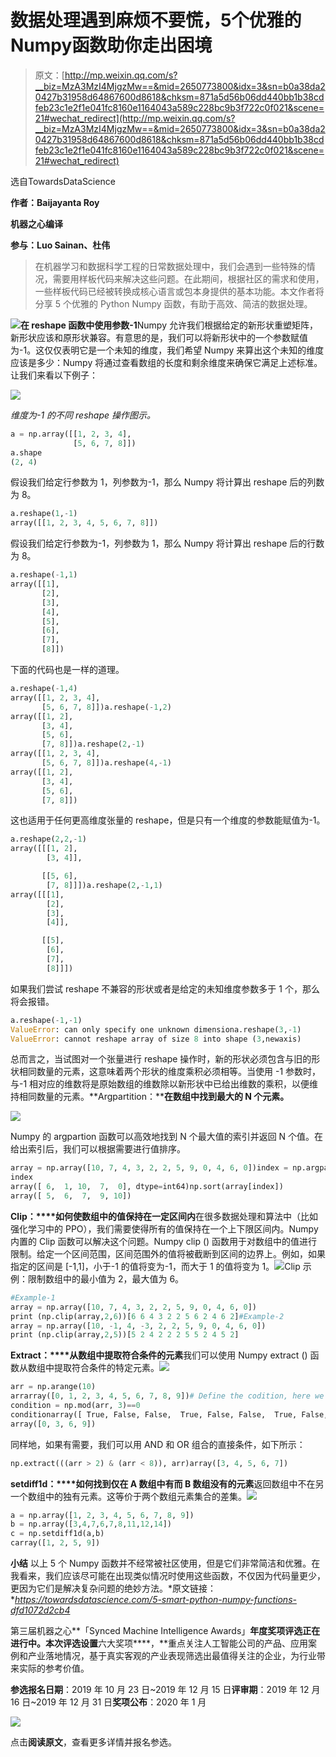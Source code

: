 # 数据处理遇到麻烦不要慌，5个优雅的Numpy函数助你走出困境

> 原文：[http://mp.weixin.qq.com/s?__biz=MzA3MzI4MjgzMw==&mid=2650773800&idx=3&sn=b0a38da20427b31958d64867600d8618&chksm=871a5d56b06dd440bb1b38cdfeb23c1e2f1e041fc8160e1164043a589c228bc9b3f722c0f021&scene=21#wechat_redirect](http://mp.weixin.qq.com/s?__biz=MzA3MzI4MjgzMw==&mid=2650773800&idx=3&sn=b0a38da20427b31958d64867600d8618&chksm=871a5d56b06dd440bb1b38cdfeb23c1e2f1e041fc8160e1164043a589c228bc9b3f722c0f021&scene=21#wechat_redirect)

选自TowardsDataScience

**作者：Baijayanta Roy**

**机器之心编译**

**参与：Luo Sainan、杜伟**

> 在机器学习和数据科学工程的日常数据处理中，我们会遇到一些特殊的情况，需要用样板代码来解决这些问题。在此期间，根据社区的需求和使用，一些样板代码已经被转换成核心语言或包本身提供的基本功能。本文作者将分享 5 个优雅的 Python Numpy 函数，有助于高效、简洁的数据处理。

![](../Images/5a65594331c00e9f99fe95657f88db49.jpg)**在 reshape 函数中使用参数-1**Numpy 允许我们根据给定的新形状重塑矩阵，新形状应该和原形状兼容。有意思的是，我们可以将新形状中的一个参数赋值为-1。这仅仅表明它是一个未知的维度，我们希望 Numpy 来算出这个未知的维度应该是多少：Numpy 将通过查看数组的长度和剩余维度来确保它满足上述标准。让我们来看以下例子： 

![](../Images/f162e3ff3cbe7009e9a99b6a812434e7.jpg)

*维度为-1 的不同 reshape 操作图示。*

```py
a = np.array([[1, 2, 3, 4],
              [5, 6, 7, 8]])
a.shape
(2, 4)
```

假设我们给定行参数为 1，列参数为-1，那么 Numpy 将计算出 reshape 后的列数为 8。

```py
a.reshape(1,-1)
array([[1, 2, 3, 4, 5, 6, 7, 8]])
```

假设我们给定行参数为-1，列参数为 1，那么 Numpy 将计算出 reshape 后的行数为 8。

```py
a.reshape(-1,1)
array([[1],
       [2],
       [3],
       [4],
       [5],
       [6],
       [7],
       [8]])
```

下面的代码也是一样的道理。

```py
a.reshape(-1,4)
array([[1, 2, 3, 4],
       [5, 6, 7, 8]])a.reshape(-1,2)
array([[1, 2],
       [3, 4],
       [5, 6],
       [7, 8]])a.reshape(2,-1)
array([[1, 2, 3, 4],
       [5, 6, 7, 8]])a.reshape(4,-1)
array([[1, 2],
       [3, 4],
       [5, 6],
       [7, 8]])
```

这也适用于任何更高维度张量的 reshape，但是只有一个维度的参数能赋值为-1。

```py
a.reshape(2,2,-1)
array([[[1, 2],
        [3, 4]],

       [[5, 6],
        [7, 8]]])a.reshape(2,-1,1)
array([[[1],
        [2],
        [3],
        [4]],

       [[5],
        [6],
        [7],
        [8]]])
```

如果我们尝试 reshape 不兼容的形状或者是给定的未知维度参数多于 1 个，那么将会报错。

```py
a.reshape(-1,-1)
ValueError: can only specify one unknown dimensiona.reshape(3,-1)
ValueError: cannot reshape array of size 8 into shape (3,newaxis)
```

总而言之，当试图对一个张量进行 reshape 操作时，新的形状必须包含与旧的形状相同数量的元素，这意味着两个形状的维度乘积必须相等。当使用 -1 参数时，与-1 相对应的维数将是原始数组的维数除以新形状中已给出维数的乘积，以便维持相同数量的元素。**Argpartition：****在数组中找到最大的 N 个元素。**

![](../Images/aaafe686b858574272bfc8ceb0e06ce4.jpg)

Numpy 的 argpartion 函数可以高效地找到 N 个最大值的索引并返回 N 个值。在给出索引后，我们可以根据需要进行值排序。

```py
array = np.array([10, 7, 4, 3, 2, 2, 5, 9, 0, 4, 6, 0])index = np.argpartition*(array, -5)[-5:]
index
array([ 6,  1, 10,  7,  0], dtype=int64)np.sort(array[index])
array([ 5,  6,  7,  9, 10])
```

**Clip：****如何使数组中的值保持在一定区间内**在很多数据处理和算法中（比如强化学习中的 PPO），我们需要使得所有的值保持在一个上下限区间内。Numpy 内置的 Clip 函数可以解决这个问题。Numpy clip () 函数用于对数组中的值进行限制。给定一个区间范围，区间范围外的值将被截断到区间的边界上。例如，如果指定的区间是 [-1,1]，小于-1 的值将变为-1，而大于 1 的值将变为 1。![](../Images/e9c087969aeb90e0631e10def76b47f3.jpg)Clip 示例：限制数组中的最小值为 2，最大值为 6。

```py
#Example-1
array = np.array([10, 7, 4, 3, 2, 2, 5, 9, 0, 4, 6, 0])
print (np.clip(array,2,6))[6 6 4 3 2 2 5 6 2 4 6 2]#Example-2
array = np.array([10, -1, 4, -3, 2, 2, 5, 9, 0, 4, 6, 0])
print (np.clip(array,2,5))[5 2 4 2 2 2 5 5 2 4 5 2]
```

**Extract：****从数组中提取符合条件的元素**我们可以使用 Numpy extract () 函数从数组中提取符合条件的特定元素。![](../Images/aee33e2ef7963ed96014d2eb20d61370.jpg)

```py
arr = np.arange(10)
arrarray([0, 1, 2, 3, 4, 5, 6, 7, 8, 9])# Define the codition, here we take MOD 3 if zero
condition = np.mod(arr, 3)==0
conditionarray([ True, False, False,  True, False, False,  True, False, False,True])np.extract(condition, arr)
array([0, 3, 6, 9])
```

同样地，如果有需要，我们可以用 AND 和 OR 组合的直接条件，如下所示：

```py
np.extract(((arr > 2) & (arr < 8)), arr)array([3, 4, 5, 6, 7])
```

**setdiff1d：****如何找到仅在 A 数组中有而 B 数组没有的元素**返回数组中不在另一个数组中的独有元素。这等价于两个数组元素集合的差集。![](../Images/9d7be57b642f99acf36d3980c2362025.jpg)

```py
a = np.array([1, 2, 3, 4, 5, 6, 7, 8, 9])
b = np.array([3,4,7,6,7,8,11,12,14])
c = np.setdiff1d(a,b)
carray([1, 2, 5, 9])
```

**小结**
以上 5 个 Numpy 函数并不经常被社区使用，但是它们非常简洁和优雅。在我看来，我们应该尽可能在出现类似情况时使用这些函数，不仅因为代码量更少，更因为它们是解决复杂问题的绝妙方法。*原文链接：**https://towardsdatascience.com/5-smart-python-numpy-functions-dfd1072d2cb4*

第三届机器之心**「Synced Machine Intelligence Awards」**年度奖项评选正在进行中。本次评选设置**六大奖项****，**重点关注人工智能公司的产品、应用案例和产业落地情况，基于真实客观的产业表现筛选出最值得关注的企业，为行业带来实际的参考价值。

**参选报名日期**：2019 年 10 月 23 日~2019 年 12 月 15 日**评审期**：2019 年 12 月 16 日~2019 年 12 月 31 日**奖项公布**：2020 年 1 月

[![](../Images/fb3879a5fda03d04cdebfa8fe8d894a4.jpg)](https://mp.weixin.qq.com/s?__biz=MzA3MzI4MjgzMw==&mid=2650772433&idx=1&sn=64fad90bc878d9f39ced4aca847e9b0e&scene=21#wechat_redirect)

点击**阅读原文**，查看更多详情并报名参选。